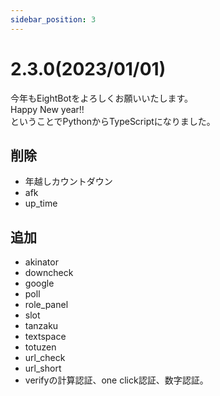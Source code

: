```yaml
---
sidebar_position: 3
---
```

# 2.3.0(2023/01/01)
今年もEightBotをよろしくお願いいたします。<br/>
Happy New year!!<br/>
ということでPythonからTypeScriptになりました。
## 削除
- 年越しカウントダウン
- afk
- up_time
## 追加
- akinator
- downcheck
- google
- poll
- role_panel
- slot
- tanzaku
- textspace
- totuzen
- url_check
- url_short
- verifyの計算認証、one click認証、数字認証。
